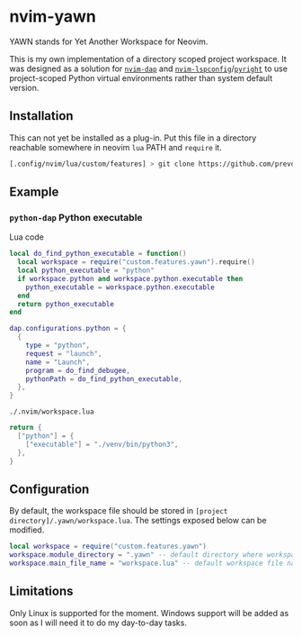 # nvim-yawn

YAWN stands for Yet Another Workspace for Neovim.

This is my own implementation of a directory scoped project workspace. It was designed as a solution for [`nvim-dap`](https://github.com/mfussenegger/nvim-dap) and [`nvim-lspconfig`](https://github.com/neovim/nvim-lspconfig)/[`pyright`](https://github.com/microsoft/pyright) to use project-scoped Python virtual environments rather than system default version.

## Installation

This can not yet be installed as a plug-in. Put this file in a directory reachable somewhere in neovim `lua` PATH and `require` it. 

```bash
[.config/nvim/lua/custom/features] > git clone https://github.com/prevostcorentin/nvim-yawn yawn
```

## Example

### `python-dap` Python executable

Lua code
```lua
local do_find_python_executable = function()
  local workspace = require("custom.features.yawn").require()
  local python_executable = "python"
  if workspace.python and workspace.python.executable then
    python_executable = workspace.python.executable
  end
  return python_executable
end

dap.configurations.python = {
  {
    type = "python",
    request = "launch",
    name = "Launch",
    program = do_find_debugee,
    pythonPath = do_find_python_executable,
  },
}

```

`./.nvim/workspace.lua`

```lua
return {
  ["python"] = {
    ["executable"] = "./venv/bin/python3",
  },
}
```

## Configuration

By default, the workspace file should be stored in `[project directory]/.yawn/workspace.lua`. The settings exposed below can be modified.

```lua
local workspace = require("custom.features.yawn")
workspace.module_directory = ".yawn" -- default directory where workspace.lua resides
workspace.main_file_name = "workspace.lua" -- default workspace file name
```

## Limitations

Only Linux is supported for the moment. Windows support will be added as soon as I will need it to do my day-to-day tasks.
